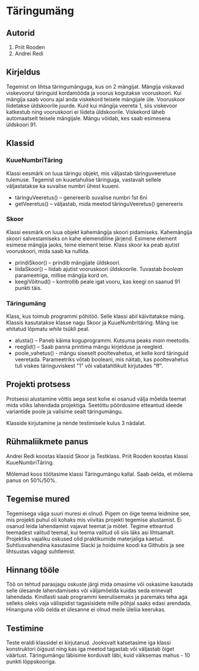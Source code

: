 # Täringumäng

## Autorid

1. Priit Rooden
2. Andrei Redi

## Kirjeldus 

Tegemist on lihtsa täringumänguga, kus on 2 mängijat. Mängija viskavad viskevoorul täringuid kordamööda ja voorus kogutakse vooruskoori. 
Kui mängija saab vooru ajal anda viskekord teisele mängijale üle. Vooruskoor liidetakse üldskoorile juurde. Kuid kui mängija veereta 1, siis viskevoor katkestub 
ning vooruskoori ei liideta üldskoorile. Viskekord läheb automaatselt teisele mängijale. Mängu võidab, kes saab esimesena üldskoori 91. 

## Klassid 

### KuueNumbriTäring

Klassi eesmärk on luua täringu objekt, mis väljastab täringuveeretuse tulemuse. 
Tegemist on kuuetahulise täringuga, vastavalt sellele väljastatakse ka suvalise numbri ühest kuueni. 

- täringuVeeretus() – genereerib suvalise numbri 1st  6ni
- getVeeretus() – väljastab, mida meetod täringuVeeretus() genereeris

### Skoor

Klassi eesmärk on luua objekt kahemängija skoori pidamiseks. Kahemängija skoori salvestamiseks on kahe  elemendiline järjend. Esimene element esimese mängija jaoks, teine element teise. Klass skoor ka peab ajutist vooruskoori, mida saab ka nullida.

- prindiSkoor() – prindib mängijate üldskoori.
- liidaSkoor() – liidab ajutist vooruskoori üldskoorile. Tuvastab _boolean_ parameetriga, millise mängija kord on. 
- keegiVõitnud() – kontrollib peale igat vooru, kas keegi on saanud 91 punkti täis. 


### Täringumäng

Klass, kus toimub programmi põhitöö. Selle klassi abil käivitatakse mäng. Klassis kasutatakse klasse nagu Skoor ja KuueNumbritäring. Mäng ise ehitatud lõpmatu _while_ tsükli peal. 

- alusta() – Paneb käima koguprogrammi. Kutsuma peaks _main_ meetodis. 
- reeglid() – Saab panna printima mängu kirjelduse ja reegleid.
- poole_vahetus() - mängu siseselt pooltevahetus, et kelle kord täringuid veeretada. Parameetriks võtab booleani, mis näitab, kas pooltevahetus tuli viskes täringuviskest "1" või vabatahtlikult kirjutades "ff".


## Projekti protsess
Protsessi alustamine võttis aega sest kohe ei osanud välja mõelda teemat mida võiks lahendada projektiga. 
Seetõttu pöördusime etteantud ideede variantide poole ja valisime sealt täringumängu.

Klasside kirjutamine ja nende testimisele kulus 3 nädalat.

## Rühmaliikmete panus
Andrei Redi koostas klassid  Skoor ja Testklass.
Priit Rooden koostas klassi KuueNumbriTäring.

Mõlemad koos töötasime klassi Täringumängu kallal. 
Saab öelda, et mõlema panus on 50%/50%.

## Tegemise mured

Tegemisega väga suuri muresi ei olnud. Pigem on õige teema leidmine see, mis projekti puhul oli kohaks mis viivitas projekti tegemise alustamist. Ei osanud leida lahendamist vajavat teemat ja mõtet. Tegime etteantud teemadest valitud teemal, kui teema valitud oli siis läks asi lihtsamalt. Projektiks vajaliku oskused olid praktikumide materjaliga kaetud.
Suhtlusvahendina kasutasime Slacki ja hoidsime koodi ka Githubis ja see lihtsustas vägagi suhtlemist.

## Hinnang tööle
Töö on tehtud parasjagu oskuste järgi mida omasime või oskasime kasutada selle ülesande lahendamiseks või väljamõelda kuidas seda erinevalt lahendada. Kindlasti saab programmi keerulisemaks ja paremaks teha aga selleks oleks vaja välispidist tagasisidete mille põhjal saaks edasi arendada.
Hinanguna võib öelda et ülesanne ei olnud meile üleliia keerukas. 

## Testimine

Teste eraldi klassidel ei kirjutanud. Jooksvalt katsetasime iga klassi konstruktori õigsust ning kas iga meetod tagastab või väljastab õiget väärtust. 
Täringumängu läbisime korduvalt läbi, kuid väiksemas mahus - 10 punkti lõppskooriga.
